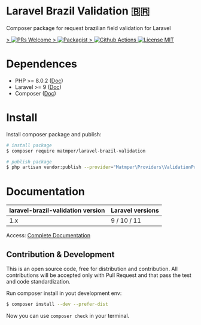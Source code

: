 # Laravel Brazil Validation 🇧🇷

Composer package for request brazilian field validation for Laravel

<a href="https://github.com/matmper/laravel-brazil-validation/pulls" target="_blank">>
    <img src="https://img.shields.io/badge/PRs-welcome-brightgreen.svg?style=for-the-badge" alt="PRs Welcome">
</a>
<a href="https://packagist.org/packages/matmper/laravel-brazil-validation" target="_blank">>
    <img src="https://img.shields.io/packagist/v/matmper/laravel-brazil-validation?style=for-the-badge&color=%23b6e673" alt="Packagist">
</a>
<a href="https://github.com/matmper/laravel-brazil-validation/actions/workflows/github_actions.yml?query=branch%3Amain" target="_blank">>
    <img src="https://img.shields.io/github/actions/workflow/status/matmper/laravel-brazil-validation/github_actions.yml?branch=main&style=for-the-badge" alt="Github Actions">
</a>
<a href="https://opensource.org/license/mit/" target="_blank">
    <img src="https://img.shields.io/badge/license-MIT-blue.svg?style=for-the-badge" alt="License MIT">
</a>

# Dependences

- PHP >= 8.0.2 ([Doc](https://www.php.net/releases/8.0/pt_BR.php))
- Laravel >= 9 ([Doc](https://laravel.com/docs/9.x/releases))
- Composer ([Doc](https://getcomposer.org/))

# Install

Install composer package and publish:

```bash
# install package
$ composer require matmper/laravel-brazil-validation

# publish package
$ php artisan vendor:publish --provider="Matmper\Providers\ValidationProvider"
```

# Documentation

| laravel-brazil-validation version | Laravel versions |
|---|---|
| 1.x  | 9 / 10 / 11 |

Access: [Complete Documentation](https://matmper.github.io/laravel-brazil-validation)

## Contribution & Development

This is an open source code, free for distribution and contribution.
All contributions will be accepted only with Pull Request and that pass the test and code standardization.

Run composer install in yout development env:
```bash
$ composer install --dev --prefer-dist
```

Now you can use `composer check` in your terminal.
